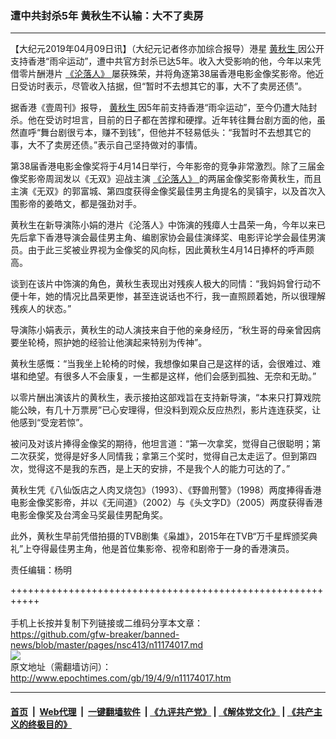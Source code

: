 ### 遭中共封杀5年 黄秋生不认输：大不了卖房
------------------------

<p>
 【大纪元2019年04月09日讯】（大纪元记者佟亦加综合报导）港星
 <a href="http://www.epochtimes.com/gb/tag/%E9%BB%84%E7%A7%8B%E7%94%9F.html">
  黄秋生
 </a>
 因公开支持香港“雨伞运动”，遭中共官方封杀已达5年。收入大受影响的他，今年以来凭借零片酬港片
 <a href="http://www.epochtimes.com/gb/tag/%E3%80%8A%E6%B2%A6%E8%90%BD%E4%BA%BA%E3%80%8B.html">
  《沦落人》
 </a>
 屡获殊荣，并将角逐第38届香港电影金像奖影帝。他近日受访时表示，尽管收入拮据，但“暂时不去想其它的事，大不了卖房还债”。
</p>
<p>
 据香港《壹周刊》报导，
 <a href="http://www.epochtimes.com/gb/tag/%E9%BB%84%E7%A7%8B%E7%94%9F.html">
  黄秋生
 </a>
 因5年前支持香港“雨伞运动”，至今仍遭大陆封杀。他在受访时坦言，目前的日子都在苦撑和硬撑。近年转往舞台剧方面的他，虽然直呼“舞台剧很亏本，赚不到钱”，但他并不轻易低头：“我暂时不去想其它的事，大不了卖房还债。”表示自己坚持做对的事情。
</p>
<p>
 第38届香港电影金像奖将于4月14日举行，今年影帝的竞争非常激烈。除了三届金像奖影帝周润发以《无双》迎战主演
 <a href="http://www.epochtimes.com/gb/tag/%E3%80%8A%E6%B2%A6%E8%90%BD%E4%BA%BA%E3%80%8B.html">
  《沦落人》
 </a>
 的两届金像奖影帝黄秋生，而且主演《无双》的郭富城、第四度获得金像奖最佳男主角提名的吴镇宇，以及首次入围影帝的姜皓文，都是强劲对手。
</p>
<p>
 黄秋生在新导演陈小娟的港片《沦落人》中饰演的残瘴人士昌荣一角，今年以来已先后拿下香港导演会最佳男主角、编剧家协会最佳演绎奖、电影评论学会最佳男演员。由于此三奖被业界视为金像奖的风向标，因此黄秋生4月14日捧杯的呼声颇高。
</p>
<p>
 谈到在该片中饰演的角色，黄秋生表现出对残疾人极大的同情：“我妈妈曾行动不便十年，她的情况比昌荣更惨，甚至连说话也不行，我一直照顾着她，所以很理解残疾人的状态。”
</p>
<p>
 导演陈小娟表示，黄秋生的动人演技来自于他的亲身经历，“秋生哥的母亲曾因病要坐轮椅，照护她的经验让他演起来特别为传神”。
</p>
<p>
 黄秋生感慨：“当我坐上轮椅的时候，我想像如果自己是这样的话，会很难过、难堪和绝望。有很多人不会康复，一生都是这样，他们会感到孤独、无奈和无助。”
</p>
<p>
 以零片酬出演该片的黄秋生，表示接拍这部戏旨在支持新导演，“本来只打算戏院能公映，有几十万票房”已心安理得，但没料到观众反应热烈，影片连连获奖，让他感到“受宠若惊”。
</p>
<p>
 被问及对该片捧得金像奖的期待，他坦言道：“第一次拿奖，觉得自己很聪明；第二次获奖，觉得是好多人同情我；拿第三个奖时，觉得自己太走运了。但到第四次，觉得这不是我的东西，是上天的安排，不是我个人的能力可达的了。”
</p>
<p>
 黄秋生凭《八仙饭店之人肉叉烧包》（1993）、《野兽刑警》（1998）两度捧得香港电影金像奖影帝，并以《无间道》（2002）与《头文字D》（2005）两度获得香港电影金像奖及台湾金马奖最佳男配角奖。
</p>
<p>
 此外，黄秋生早前凭借拍摄的TVB剧集《枭雄》，2015年在TVB“万千星辉颁奖典礼”上夺得最佳男主角，他是首位集影帝、视帝和剧帝于一身的香港演员。
</p>
<p>
 责任编辑：杨明
</p>

+++++++++++++++++++++++++++++++++++++++++++++++++++++++++++<br/><br/>
手机上长按并复制下列链接或二维码分享本文章：<br/>
https://github.com/gfw-breaker/banned-news/blob/master/pages/nsc413/n11174017.md <br/>
<a href='https://github.com/gfw-breaker/banned-news/blob/master/pages/nsc413/n11174017.md'><img src='https://github.com/gfw-breaker/banned-news/blob/master/pages/nsc413/n11174017.md.png'/></a> <br/>
原文地址（需翻墙访问）：http://www.epochtimes.com/gb/19/4/9/n11174017.htm


------------------------
#### [首页](https://github.com/gfw-breaker/banned-news/blob/master/README.md) &nbsp;|&nbsp; [Web代理](https://github.com/labour-camp/helloworld) &nbsp;|&nbsp; [一键翻墙软件](https://github.com/gfw-breaker/nogfw/blob/master/README.md) &nbsp;| [《九评共产党》](https://github.com/gfw-breaker/9ping.md/blob/master/README.md#九评之一评共产党是什么) | [《解体党文化》](https://github.com/gfw-breaker/jtdwh.md/blob/master/README.md) | [《共产主义的终极目的》](https://github.com/gfw-breaker/gczydzjmd.md/blob/master/README.md)

